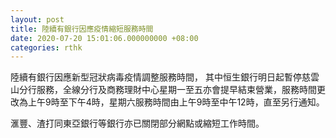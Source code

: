 ```yaml
---
layout: post
title: 陸續有銀行因應疫情縮短服務時間
date: 2020-07-20 15:01:06.000000000 +08:00
categories: rthk
---
```


陸續有銀行因應新型冠狀病毒疫情調整服務時間， 其中恒生銀行明日起暫停慈雲山分行服務，全線分行及商務理財中心星期一至五亦會提早結束營業，服務時間更改為上午9時至下午4時，星期六服務時間由上午9時至中午12時，直至另行通知。

滙豐、渣打同東亞銀行等銀行亦已關閉部分網點或縮短工作時間。
